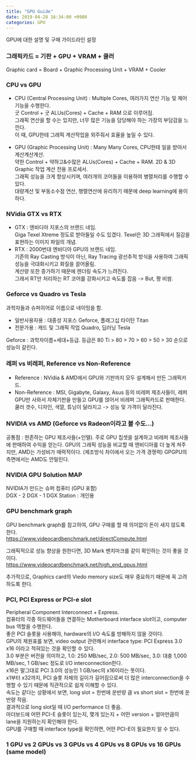 ```yaml
---
title: "GPU Guide"
date: 2019-04-28 16:34:00 +0900
categories: GPU
---
```


GPU에 대한 설명 및 구매 가이드라인 설정

### 그래픽카드 = 기판 + GPU + VRAM + 쿨러      
Graphic card = Board + Graphic Processing Unit + VRAM + Cooler     


### CPU vs GPU
- CPU (Central Processing Unit) : Multiple Cores, 여러가지 연산 기능 및 제어 기능을 수행한다.        
굿 Control + 굿 ALUs(Cores) + Cache + RAM 으로 이루어짐.    
그래픽 연산을 할 수는 있지만, 너무 많은 기능을 담당해야 하는 가장의 부담감을 느낀다.   
이 때, GPU한테 그래픽 계산작업을 외주줘서 효율을 높일 수 있다.

- GPU (Graphic Processing Unit) : Many Many Cores, CPU한테 일을 받아서 계산계산계산.    
약한 Control + 약하고&수많은 ALUs(Cores) + Cache + RAM. 2D & 3D Graphic 작업 계산 전용 프로세서.    
그래픽 성능을 크게 향상시키며, 여러개의 코어들을 이용하여 병렬처리를 수행할 수 있다.   
대량계산 및 부동소수점 연산, 행렬연산에 유리하기 때문에 deep learning에 용이하다.


### NVidia GTX vs RTX
- GTX : 엔비디아 지포스의 브랜드 네임.     
Giga Texel Xtreme 정도로 받아들일 수도 있겠다. Texel은 3D 그래픽에서 질감을 표현하는 이미지 파일의 개념.
- RTX : 2000번대 엔비디아 GPU의 브랜드 네임.    
기존의 Ray Casting 방식이 아닌, Ray Tracing 광선추적 방식을 사용하여 그래픽 성능을 극대화시키고 화질을 끌어올림.    
계산량 또한 증가하기 때문에 렌더링 속도가 느려진다.   
그래서 RT만 처리하는 RT 코어를 강화시키고 속도를 잡음 -> But, 짱 비쌈.      


### Geforce vs Quadro vs Tesla
과학자들과 슈퍼히어로 이름으로 네이밍을 함.
- 일반사용자용 : 대중성 지포스 Geforce, 플래그십 타이탄 Titan    
- 전문가용 : 캐드 및 그래픽 작업 Quadro, 딥러닝 Tesla

Geforce : 과학자이름+세대+등급. 등급은 80 Ti > 80 > 70 > 60 > 50 > 30 순으로 성능이 갈린다.      


### 레퍼 vs 비레퍼, Reference vs Non-Reference
- Reference : NVidia & AMD에서 GPU와 기판까지 모두 설계해서 만든 그래픽카드.   
- Non-Reference : MSI, Gigabyte, Galaxy, Asus 등의 비레퍼 제조사들이, 레퍼 GPU만 사와서 자체기판을 만들고 GPU를 얹어서 비레퍼 그래픽카드로 판매한다.   
쿨러 갯수, 디자인, 색깔, 튜닝이 달라지고 -> 성능 및 가격이 달라진다.      


### NVIDIA vs AMD (Geforce vs Radeon이라고 볼 수도...)
공통점 : 현존하는 GPU 제조사들(+인텔). 주로 GPU 칩셋을 설계하고 비레퍼 제조사들에 판매하여 수익을 얻는다.
GPU의 그래픽 성능을 비교할 때 엔비디아를 더 높게 쳐주지만, AMD는 가성비가 매력적이다. (제조방식 차이에서 오는 가격 경쟁력)
GPGPU의 측면에서는 AMD도 안밀린다.


### NVIDIA GPU Solution MAP
NVIDIA가 만드는 슈퍼 컴퓨터 (GPU 포함)   
DGX - 2
DGX - 1
DGX Station : 개인용


### GPU benchmark graph
GPU benchmark graph를 참고하여, GPU 구매를 할 때 의미없이 돈이 새지 않도록 한다.    
<https://www.videocardbenchmark.net/directCompute.html>    

그래픽적으로 성능 향상을 원한다면, 3D Mark 벤치마크를 같이 확인하는 것이 좋을 것이다.    
<https://www.videocardbenchmark.net/high_end_gpus.html>    

추가적으로, Graphics card의 Viedo memory size도 매우 중요하기 때문에 꼭 고려하도록 한다.

### PCI, PCI Express or PCI-e slot
Peripheral Component Interconnect + Express.    
컴퓨터의 각종 하드웨어들을 연결하는 Motherboard interface slot이고, computer bus 역할을 수행한다.    
좋은 PCI 슬롯을 사용해야, hardware의 I/O 속도를 방해하지 않을 것이다.     
GPU의 제원표를 보면, video output 관련해서 interface type: PCI Express 3.0 x16 이라고 적혀있는 것을 확인할 수 있다.    
3.0 부분은 버전을 의미하고, 1.0: 250 MB/sec, 2.0: 500 MB/sec, 3.0: 대충 1,000 MB/sec, 1 GB/sec 정도로 I/O interconnection한다.    
x16은 말그대로 PCI 3.0의 성능인 1 GB/sec의 x16이라는 뜻이다.    
x1부터 x32까지, PCI 슬롯 자체의 길이가 길어짐으로써 더 많은 interconnection을 수행할 수 있기 때문에 직관적으로 쉽게 이해할 수 있다.    
속도는 같다는 상황에서 보면, long slot = 한번에 운반량 큼 vs short slot = 한번에 운반량 작음.    
결과적으로 long slot일 때 I/O performance 더 좋음.    
마더보드에 어떤 PCI-E 슬롯이 있는지, 몇개 있는지 + 어떤 version + 얼마만큼의 lane을 지원하는지 확인해야 한다.    
GPU를 구매할 때 interface type을 확인하면, 어떤 PCI-E이 필요한지 알 수 있다.    

### 1 GPU vs 2 GPUs vs 3 GPUs vs 4 GPUs vs 8 GPUs vs 16 GPUs (same model)
